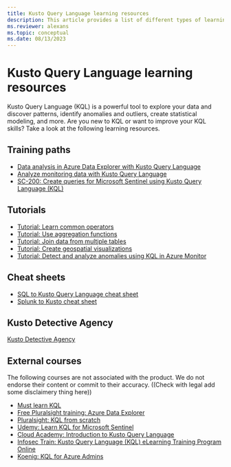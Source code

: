 ```yaml
---
title: Kusto Query Language learning resources
description: This article provides a list of different types of learning resources for ramping up on KQL.
ms.reviewer: alexans
ms.topic: conceptual
ms.date: 08/13/2023
---
```

# Kusto Query Language learning resources

Kusto Query Language (KQL) is a powerful tool to explore your data and discover patterns, identify anomalies and outliers, create statistical modeling, and more. Are you new to KQL or want to improve your KQL skills? Take a look at the following learning resources.

## Training paths

* [Data analysis in Azure Data Explorer with Kusto Query Language](/training/paths/data-analysis-data-explorer-kusto-query-language/)
* [Analyze monitoring data with Kusto Query Language](/training/paths/analyze-monitoring-data-with-kql/)
* [SC-200: Create queries for Microsoft Sentinel using Kusto Query Language (KQL)](/training/paths/sc-200-utilize-kql-for-azure-sentinel/)

## Tutorials

* [Tutorial: Learn common operators](kusto/query/tutorials/learn-common-operators.md)
* [Tutorial: Use aggregation functions](kusto/query/tutorials/use-aggregation-functions.md)
* [Tutorial: Join data from multiple tables](kusto/query/tutorials/join-data-from-multiple-tables.md)
* [Tutorial: Create geospatial visualizations](kusto/query/tutorials/create-geospatial-visualizations.md)
* [Tutorial: Detect and analyze anomalies using KQL in Azure Monitor](azure/azure-monitor/logs/kql-machine-learning-azure-monitor)

## Cheat sheets

* [SQL to Kusto Query Language cheat sheet](kusto/query/sqlcheatsheet.md)
* [Splunk to Kusto cheat sheet](kusto/query/splunk-cheat-sheet.md)

## Kusto Detective Agency

[Kusto Detective Agency](https://detective.kusto.io/)

## External courses

The following courses are not associated with the product. We do not endorse their content or commit to their accuracy. ((Check with legal add some disclaimery thing here))

* [Must learn KQL](https://github.com/rod-trent/MustLearnKQL)
* [Free Pluralsight training: Azure Data Explorer](https://www.pluralsight.com/partners/microsoft/azure-data-explorer)
* [Pluralsight: KQL from scratch](https://www.pluralsight.com/courses/kusto-query-language-kql-from-scratch)
* [Udemy: Learn KQL for Microsoft Sentinel](https://www.udemy.com/course/learn-kql-for-microsoft-sentinel/)
* [Cloud Academy: Introduction to Kusto Query Language](https://cloudacademy.com/lab/introduction-to-kusto-query-language/)
* [Infosec Train: Kusto Query Language (KQL) eLearning Training Program Online](https://www.infosectrain.com/self-paced-learning/kusto-query-language-training/)
* [Koenig: KQL for Azure Admins](https://www.koenig-solutions.com/kql-azure-admins-training)
